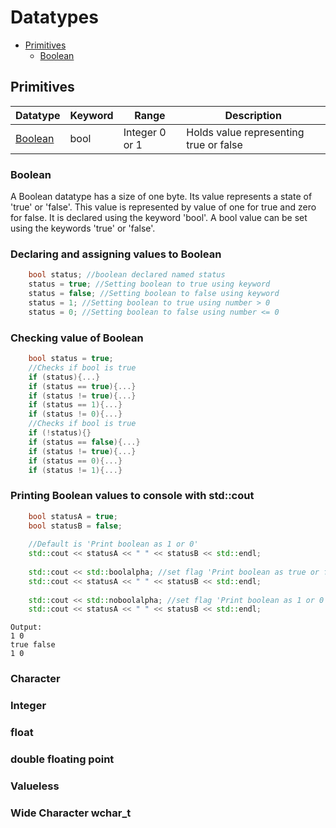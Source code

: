 # Datatypes
* [Primitives](#Primitives)
	* [Boolean](#boolean)
## Primitives
| Datatype | Keyword | Range | Description|
|---|---|---|---|
| [Boolean](#boolean) | bool | Integer 0 or 1 | Holds value representing true or false|
### Boolean
A Boolean datatype has a size of one byte. Its value represents a state of 'true' or 'false'. 
This value is represented by value of one for true and zero  for false.
It is declared using the keyword 'bool'.
A bool value can be set using the keywords 'true' or 'false'.
### Declaring and assigning values to Boolean
```cpp
	bool status; //boolean declared named status
	status = true; //Setting boolean to true using keyword
	status = false; //Setting boolean to false using keyword
	status = 1; //Setting boolean to true using number > 0
	status = 0; //Setting boolean to false using number <= 0
```
### Checking value of Boolean
```cpp
	bool status = true;
	//Checks if bool is true
	if (status){...}
	if (status == true){...}
	if (status != true){...}
	if (status == 1){...}
	if (status != 0){...}
	//Checks if bool is true
	if (!status){}
	if (status == false){...}
	if (status != true){...}
	if (status == 0){...}
	if (status != 1){...}
```
### Printing Boolean values to console with std::cout
```cpp
	bool statusA = true;
	bool statusB = false;
	
	//Default is 'Print boolean as 1 or 0'
	std::cout << statusA << " " << statusB << std::endl;
	
	std::cout << std::boolalpha; //set flag 'Print boolean as true or false'
	std::cout << statusA << " " << statusB << std::endl;
	
	std::cout << std::noboolalpha; //set flag 'Print boolean as 1 or 0'
	std::cout << statusA << " " << statusB << std::endl;
```
	
	Output:
	1 0
	true false
	1 0
### Character

### Integer

### float

### double floating point

### Valueless

### Wide Character wchar_t
